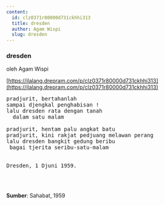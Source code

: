 ```yaml
---
content:
  id: clz0371r80000d731ckhhi313
  title: dresden
  author: Agam Wispi
  slug: dresden
---
```

### dresden

oleh Agam Wispi

[https://ilalang.drepram.com/p/clz0371r80000d731ckhhi313](https://ilalang.drepram.com/p/clz0371r80000d731ckhhi313)

<pre>
pradjurit, bertahanlah
sampai djengkal penghabisan !
lalu dresden rata dengan tanah
  dalam satu malam

pradjurit, hentam palu angkat batu
pradjurit, kini rakjat pedjuang melawan perang
lalu dresden bangkit gedung beribu
 bagai tjerita seribu-satu-malam


Dresden, 1 Djuni 1959.
</pre>
<br/><br/>

**Sumber**: Sahabat, 1959
